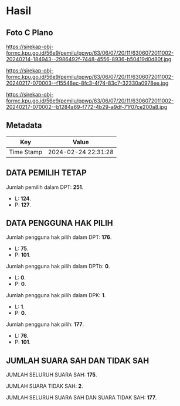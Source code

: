 # Hasil

## Foto C Plano

https://sirekap-obj-formc.kpu.go.id/56e9/pemilu/ppwp/63/06/07/20/11/6306072011002-20240214-184943--2986492f-7448-4556-8936-b50419d0d80f.jpg

https://sirekap-obj-formc.kpu.go.id/56e9/pemilu/ppwp/63/06/07/20/11/6306072011002-20240217-070003--f15548ec-8fc3-4f74-83c7-32330a0978ee.jpg

https://sirekap-obj-formc.kpu.go.id/56e9/pemilu/ppwp/63/06/07/20/11/6306072011002-20240217-070002--b1284a69-f772-4b29-a9df-71f07ce200a8.jpg


## Metadata

| Key        | Value               |
| ---------- | ------------------- |
| Time Stamp | 2024-02-24 22:31:28 |


## DATA PEMILIH TETAP

Jumlah pemilih dalam DPT: **251**.
 * L: **124**.
 * P: **127**.

## DATA PENGGUNA HAK PILIH

Jumlah pengguna hak pilih dalam DPT: **176**.
 * L: **75**.
 * P: **101**.

Jumlah pengguna hak pilih dalam DPTb: **0**.
 * L: **0**.
 * P: **0**.

Jumlah pengguna hak pilih dalam DPK: **1**.
 * L: **1**.
 * P: **0**.

Jumlah pengguna hak pilih: **177**.
 * L: **76**.
 * P: **101**.

## JUMLAH SUARA SAH DAN TIDAK SAH

JUMLAH SELURUH SUARA SAH: **175**.

JUMLAH SUARA TIDAK SAH: **2**.

JUMLAH SELURUH SUARA SAH DAN SUARA TIDAK SAH: **177**.


